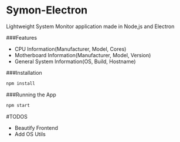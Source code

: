 # Symon-Electron
 Lightweight System Monitor application made in Node,js and Electron



###Features

  - CPU Information(Manufacturer, Model, Cores)
  - Motherboard Information(Manufacturer, Model, Version)
  - General System Information(OS, Build, Hostname)


###Installation
```sh
npm install
```
###Running the App
```sh
npm start
```
#TODOS

  - Beautify Frontend
  - Add OS Utils
